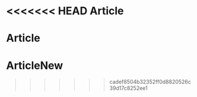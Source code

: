 <<<<<<< HEAD
Article
=======

Article
=======
ArticleNew
==========
>>>>>>> cadef8504b32352ff0d8820526c39d17c8252ee1
